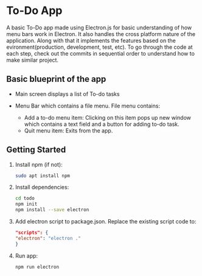 # To-Do App

A basic To-Do app made using Electron.js for basic understanding of how menu bars work in Electron. It also handles the cross platform nature of the application. Along with that it implements the features based on the evironment(production, development, test, etc). To go through the code at each step, check out the commits in sequential order to understand how to make similar project.

## Basic blueprint of the app

- Main screen displays a list of To-do tasks

- Menu Bar which contains a file menu. File menu contains:
  - Add a to-do menu item: Clicking on this item pops up new window which contains a text field and a button for adding to-do task.
  - Quit menu item: Exits from the app.

## Getting Started

1. Install npm (if not):

    ```bash
    sudo apt install npm
    ```

2. Install dependencies:

    ```bash
    cd todo
    npm init
    npm install --save electron
    ```

3. Add electron script to package.json. Replace the existing script code to:

    ```json
    "scripts": {
    "electron": "electron ."
    }
    ```

4. Run app:

    ```bash
    npm run electron
    ```
